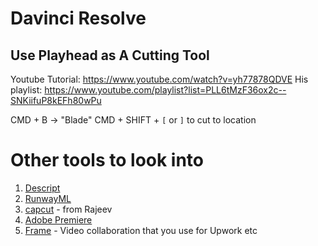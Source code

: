 

# Davinci Resolve

## Use Playhead as A Cutting Tool

Youtube Tutorial: https://www.youtube.com/watch?v=yh77878QDVE
His playlist: https://www.youtube.com/playlist?list=PLL6tMzF36ox2c--SNKiifuP8kEFh80wPu

CMD + B  -> "Blade"
CMD + SHIFT + `[` or `]`  to cut to location 


# Other tools to look into

1. [Descript](https://www.descript.com/)
2. [RunwayML](https://runwayml.com/)
3. [capcut](https://www.capcut.com/) - from Rajeev
4. [Adobe Premiere](https://www.adobe.com/products/premiere)
5. [Frame](https://frame.io/) - Video collaboration that you use for Upwork etc

